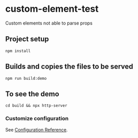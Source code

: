 # custom-element-test
Custom elements not able to parse props

## Project setup
```
npm install
```

## Builds and copies the files to be served
```
npm run build:demo
```

## To see the demo
```
cd build && npx http-server
```



### Customize configuration
See [Configuration Reference](https://cli.vuejs.org/config/).

